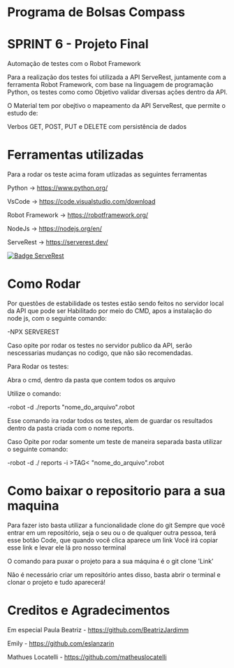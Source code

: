 # Programa de Bolsas Compass
# SPRINT 6 - Projeto Final
Automação de testes com o Robot Framework

Para a realização dos testes foi utilizada a API ServeRest, juntamente com a ferramenta Robot Framework, com base na linguagem de programação Python, os testes como como Objetivo validar diversas ações dentro da API.

O Material tem por obejtivo o mapeamento da API ServeRest, que permite o estudo de:

Verbos GET, POST, PUT e DELETE com persistência de dados


# Ferramentas utilizadas
Para a rodar os teste acima foram utlizadas as seguintes ferramentas

Python -> https://www.python.org/

VsCode -> https://code.visualstudio.com/download

Robot Framework -> https://robotframework.org/

NodeJs -> https://nodejs.org/en/

ServeRest -> https://serverest.dev/

[![Badge ServeRest](https://img.shields.io/badge/API-ServeRest-green)](https://github.com/ServeRest/ServeRest/)

# Como Rodar
Por questões de estabilidade os testes estão sendo feitos no servidor local da API que pode ser Habilitado por meio do CMD, apos a instalação do node js, com o seguinte comando:

-NPX SERVEREST

Caso opite por rodar os testes no servidor publico da API, serão nescessarias mudanças no codigo, que não são recomendadas.

Para Rodar os testes:

Abra o cmd, dentro da pasta que contem todos os arquivo

Utilize o comando:

-robot -d ./reports "nome_do_arquivo".robot

Esse comando ira rodar todos os testes, alem de guardar os resultados dentro da pasta criada com o nome reports.

Caso Opite por rodar somente um teste de maneira separada basta utilizar o seguinte comando:

-robot -d ./ reports -i >TAG< "nome_do_arquivo".robot

# Como baixar o repositorio para a sua maquina
Para fazer isto basta utilizar a funcionalidade clone do git Sempre que você entrar em um repositório, seja o seu ou o de qualquer outra pessoa, terá esse botão Code, que quando você clica aparece um link Você irá copiar esse link e levar ele lá pro nosso terminal

O comando para puxar o projeto para a sua máquina é o git clone 'Link'

Não é necessário criar um repositório antes disso, basta abrir o terminal e clonar o projeto e tudo aparecerá!

# Creditos e Agradecimentos 

Em especial
Paula Beatriz - https://github.com/BeatrizJardimm

Emily - https://github.com/eslanzarin

Mathues Locatelli - https://github.com/matheuslocatelli

